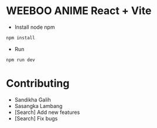 # WEEBOO ANIME React + Vite
- Install node npm
```bash
npm install
```
- Run   
 ```bash
npm run dev
```

# Contributing
- Sandikha Galih
- Sasangka Lambang 
- [Search] Add new features
- [Search] Fix bugs


